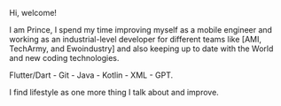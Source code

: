  Hi, welcome!

I am Prince, I spend my time improving myself as a mobile engineer and working as an industrial-level developer for different teams like [AMI, TechArmy, and Ewoindustry] and also keeping up to date with the World and new coding technologies.

Flutter/Dart - Git - Java - Kotlin - XML - GPT.

I find lifestyle as one more thing I talk about and improve.


